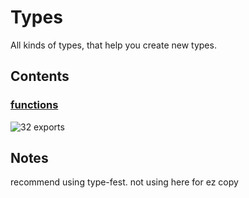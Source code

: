 # Types

<!-- SUMMARY:START -->

All kinds of types, that help you create new types.

<!-- SUMMARY:END -->

## Contents

<!-- TOC:START -->

### [functions](https://github.com/JanMalch/ts-experiments/blob/master/src/types/functions.ts)

![32 exports](https://img.shields.io/badge/exports-32-blue)

<!-- TOC:END -->

## Notes

recommend using type-fest. not using here for ez copy
